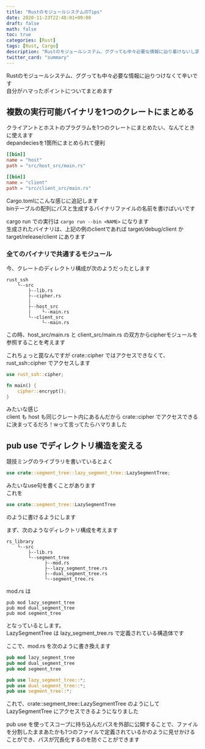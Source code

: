 ```yaml
---
title: "RustのモジュールシステムのTips"
date: 2020-11-23T22:48:01+09:00
draft: false
math: false
toc: true
categories: [Rust]
tags: [Rust, Cargo]
description: "Rustのモジュールシステム、ググっても中々必要な情報に辿り着けないし調べ直すと手間だからハマったポイントについてまとめるぜ！"
twitter_card: "summary"
---
```


Rustのモジュールシステム、ググっても中々必要な情報に辿りつけなくて辛いです\
自分がハマったポイントについてまとめます

## 複数の実行可能バイナリを1つのクレートにまとめる

クライアントとホストのプラグラムを1つのクレートにまとめたい、なんてときに使えます\
depandeciesを1箇所にまとめられて便利

```toml
[[bin]]
name = "host"
path = "src/host_src/main.rs"

[[bin]]
name = "client"
path = "src/client_src/main.rs"
```

Cargo.tomlにこんな感じに追記します\
binテーブルの配列にパスと生成するバイナリファイルの名前を書けばいいです

cargo run での実行は `cargo run --bin <NAME>` になります\
生成されたバイナリは、上記の例のclientであれば target/debug/client か target/release/client にあります

### 全てのバイナリで共通するモジュール

今、クレートのディレクトリ構成が次のようだったとします

```
rust_ssh
    └--src
        ├--lib.rs
        ├--cipher.rs
        |
        ├--host_src
        |    └--main.rs
        └--client_src
             └--main.rs
```

この時、host_src/main.rs と client_src/main.rs の双方からcipherモジュールを参照することを考えます

これちょっと罠なんですが crate::cipher ではアクセスできなくて、rust_ssh::cipher でアクセスします

```rust
use rust_ssh::cipher;

fn main() {
    cipher::encrypt();
}
```

みたいな感じ\
client も host も同じクレート内にあるんだから crate::cipher でアクセスできるに決まってるだろ！wって言ってたらハマりました

## pub use でディレクトリ構造を変える

競技ミングのライブラリを書いているとよく

```rust
use crate::segment_tree::lazy_segment_tree::LazySegmentTree;
```

みたいなuse句を書くことがあります\
これを

```rust
use crate::segment_tree::LazySegmentTree
```

のように書けるようにします

まず、次のようなディレクトリ構成を考えます

```
rs_library
    └--src
        ├--lib.rs
        └--segment_tree
              ├--mod.rs
              ├--lazy_segment_tree.rs
              ├--dual_segment_tree.rs
              └--segment_tree.rs
```

mod.rs は

```
pub mod lazy_segment_tree
pub mod dual_segment_tree
pub mod segment_tree
```

となっているとします。\
LazySegmentTree は lazy_segment_tree.rs で定義されている構造体です

ここで、mod.rs を次のように書き換えます

```rust
pub mod lazy_segment_tree
pub mod dual_segment_tree
pub mod segment_tree

pub use lazy_segment_tree::*;
pub use dual_segment_tree::*;
pub use segment_tree::*;
```

これで、crate::segment_tree::LazySegmentTree のようにして LazySegmentTree にアクセスできるようになりました

pub use を使ってスコープに持ち込んだパスを外部に公開することで、ファイルを分割したままあたかも1つのファイルで定義されているかのように見せかけることができ、パスが冗長化するのを防ぐことができます

